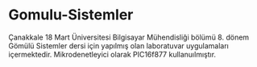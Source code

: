 # Gomulu-Sistemler

Çanakkale 18 Mart Üniversitesi Bilgisayar Mühendisliği bölümü 8. dönem Gömülü Sistemler dersi için yapılmış olan laboratuvar uygulamaları içermektedir.
Mikrodenetleyici olarak PIC16f877 kullanuılmıştır.
